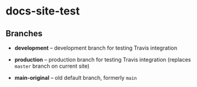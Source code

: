# docs-site-test

## Branches

* **development** – development branch for testing Travis integration
* **production** – production branch for testing Travis integration (replaces `master` branch on current site)

* **main-original** – old default branch, formerly `main`
